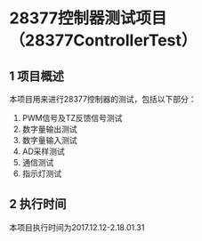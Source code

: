 # 28377控制器测试项目（28377ControllerTest）  

## 1 项目概述
本项目用来进行28377控制器的测试，包括以下部分：  
1. PWM信号及TZ反馈信号测试
1. 数字量输出测试
1. 数字量输入测试
1. AD采样测试
1. 通信测试
1. 指示灯测试
## 2 执行时间
本项目执行时间为2017.12.12-2.18.01.31
